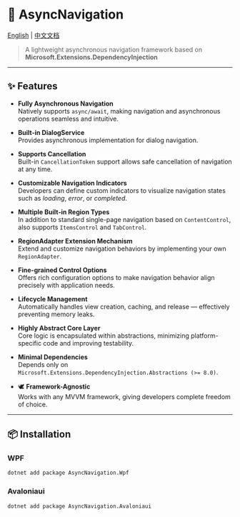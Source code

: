 # 🚀 AsyncNavigation

[English](readme.md) | [中文文档](readme_zh-cn.md)

> A lightweight asynchronous navigation framework based on **Microsoft.Extensions.DependencyInjection**

---

## ✨ Features

-  **Fully Asynchronous Navigation**  
  Natively supports `async/await`, making navigation and asynchronous operations seamless and intuitive.

-  **Built-in DialogService**  
  Provides asynchronous implementation for dialog navigation.

-  **Supports Cancellation**  
  Built-in `CancellationToken` support allows safe cancellation of navigation at any time.

-  **Customizable Navigation Indicators**  
  Developers can define custom indicators to visualize navigation states such as *loading*, *error*, or *completed*.

-  **Multiple Built-in Region Types**  
  In addition to standard single-page navigation based on `ContentControl`, also supports `ItemsControl` and `TabControl`.

-  **RegionAdapter Extension Mechanism**  
  Extend and customize navigation behaviors by implementing your own `RegionAdapter`.

-  **Fine-grained Control Options**  
  Offers rich configuration options to make navigation behavior align precisely with application needs.

-  **Lifecycle Management**  
  Automatically handles view creation, caching, and release — effectively preventing memory leaks.

-  **Highly Abstract Core Layer**  
  Core logic is encapsulated within abstractions, minimizing platform-specific code and improving testability.

-  **Minimal Dependencies**  
  Depends only on `Microsoft.Extensions.DependencyInjection.Abstractions (>= 8.0)`.

- 🕊 **Framework-Agnostic**  
  Works with any MVVM framework, giving developers complete freedom of choice.

---

## 📦 Installation

### WPF
```bash
dotnet add package AsyncNavigation.Wpf
```

### Avaloniaui
```bash
dotnet add package AsyncNavigation.Avaloniaui
```

